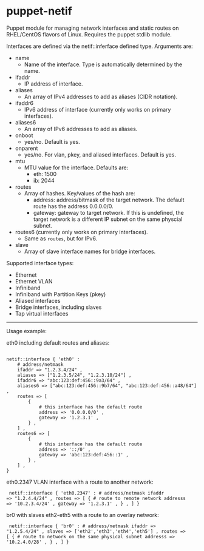 puppet-netif
============

Puppet module for managing network interfaces and static routes on 
RHEL/CentOS flavors of Linux. Requires the puppet stdlib module.

Interfaces are defined via the netif::inferface defined type. Arguments are:

* name
    * Name of the interface. Type is automatically determined by the name.
* ifaddr
    * IP address of interface.
* aliases
    * An array of IPv4 addresses to add as aliases (CIDR notation).
* ifaddr6
    * IPv6 address of interface (currently only works on primary interfaces).
* aliases6
    * An array of IPv6 addresses to add as aliases.
* onboot
    * yes/no. Default is yes.
* onparent
    * yes/no. For vlan, pkey, and aliased interfaces. Default is yes.
*  mtu
    * MTU value for the interface. Defaults are:
        * eth: 1500
        * ib: 2044
* routes
    * Array of hashes. Key/values of the hash are:
        * address: address/bitmask of the target network. The default
          route has the address 0.0.0.0/0.
        * gateway: gateway to target network. If this is undefined, the
          target network is a different IP subnet on the same physcial subnet.
* routes6 (currently only works on primary interfaces).
    * Same as `routes`, but for IPv6.
* slave
    * Array of slave interface names for bridge interfaces.

Supported interface types:

* Ethernet
* Ethernet VLAN
* Infiniband
* Infiniband with Partition Keys (pkey)
* Aliased interfaces
* Bridge interfaces, including slaves
* Tap virtual interfaces

----
Usage example:

eth0 including default routes and aliases:

<pre><code>
netif::interface { 'eth0' :
    # address/netmask
    ifaddr => "1.2.3.4/24" ,
    aliases => ["1.2.3.5/24", "1.2.3.10/24"] ,
    ifaddr6 => "abc:123:def:456::9a3/64" ,
    aliases6 => ["abc:123:def:456::9b7/64", "abc:123:def:456::a48/64"] ,
    routes => [
        {
            # this interface has the default route
            address => '0.0.0.0/0' ,
            gateway => '1.2.3.1' ,
        } ,
    ] ,
    routes6 => [
        {
            # this interface has the default route
            address => '::/0' ,
            gateway => 'abc:123:def:456::1' ,
        } ,
    ] ,
}
</code></pre>

eth0.2347 VLAN interface with a route to another network:

<code><pre>
netif::interface { 'eth0.2347' :
    # address/netmask
    ifaddr => "1.2.4.4/24" ,
    routes => [
        {
            # route to remote network
            addresss => '10.2.3.4/24' ,
            gateway  => '1.2.3.1' ,
        } ,
    ]
}
</code></pre>

br0 with slaves eth2-eth5 with a route to an overlay network:

<code><pre>
netif::interface { 'br0' :
    # address/netmask
    ifaddr => "1.2.5.4/24" ,
    slaves => ['eth2','eth3','eth4','eth5'] ,
    routes => [
        {
            # route to network on the same physical subnet
            addresss => '10.2.4.0/28' ,
        } ,
    ]
}
</code></pre>


